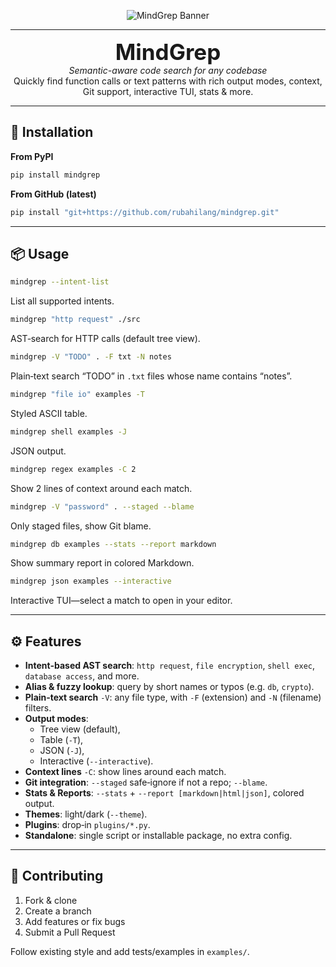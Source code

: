 <p align="center">
  <img src="https://i.postimg.cc/J7PV5GYn/Chat-GPT-Image-Jul-20-2025-05-47-31-AM.png" alt="MindGrep Banner" />
</p>

---

<p align="center">
  <span style="font-size: 2.5em; font-weight: bold;">MindGrep</span><br/>
  <em>Semantic-aware code search for any codebase</em><br/>
  Quickly find function calls or text patterns with rich output modes, context, Git support, interactive TUI, stats &amp; more.
</p>

---

## 🚀 Installation

**From PyPI**  
```bash
pip install mindgrep
```

**From GitHub (latest)**  
```bash
pip install "git+https://github.com/rubahilang/mindgrep.git"
```

---

## 📦 Usage

```bash
mindgrep --intent-list
```

List all supported intents.

```bash
mindgrep "http request" ./src
```

AST‑search for HTTP calls (default tree view).

```bash
mindgrep -V "TODO" . -F txt -N notes
```

Plain‑text search “TODO” in `.txt` files whose name contains “notes”.

```bash
mindgrep "file io" examples -T
```

Styled ASCII table.

```bash
mindgrep shell examples -J
```

JSON output.

```bash
mindgrep regex examples -C 2
```

Show 2 lines of context around each match.

```bash
mindgrep -V "password" . --staged --blame
```

Only staged files, show Git blame.

```bash
mindgrep db examples --stats --report markdown
```

Show summary report in colored Markdown.

```bash
mindgrep json examples --interactive
```

Interactive TUI—select a match to open in your editor.

---

## ⚙️ Features

- **Intent‑based AST search**: `http request`, `file encryption`, `shell exec`, `database access`, and more.
- **Alias & fuzzy lookup**: query by short names or typos (e.g. `db`, `crypto`).
- **Plain‑text search** `-V`: any file type, with `-F` (extension) and `-N` (filename) filters.
- **Output modes**:
  - Tree view (default),
  - Table (`-T`),
  - JSON (`-J`),
  - Interactive (`--interactive`).
- **Context lines** `-C`: show lines around each match.
- **Git integration**: `--staged` safe‑ignore if not a repo; `--blame`.
- **Stats & Reports**: `--stats` + `--report [markdown|html|json]`, colored output.
- **Themes**: light/dark (`--theme`).
- **Plugins**: drop‑in `plugins/*.py`.
- **Standalone**: single script or installable package, no extra config.

---

## 🙌 Contributing

1. Fork & clone
2. Create a branch
3. Add features or fix bugs
4. Submit a Pull Request

Follow existing style and add tests/examples in `examples/`.
